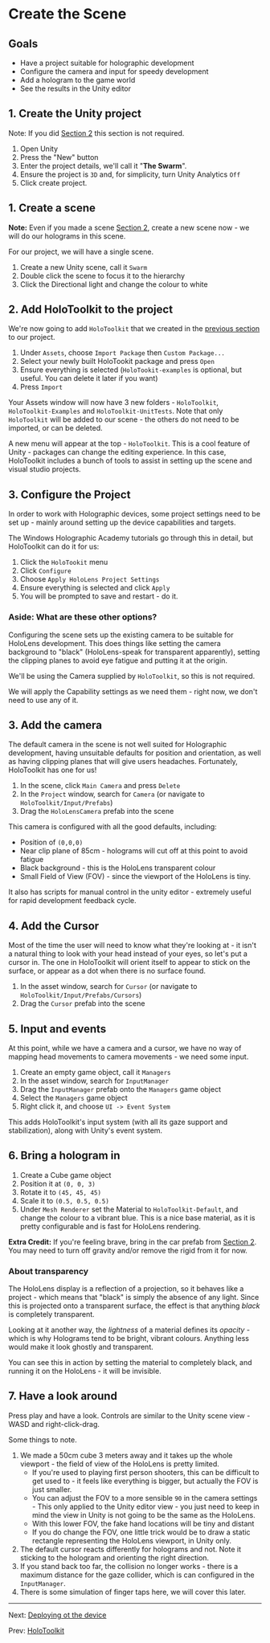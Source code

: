 # Create the Scene

## Goals

* Have a project suitable for holographic development
* Configure the camera and input for speedy development
* Add a hologram to the game world
* See the results in the Unity editor

## 1. Create the Unity project

Note: If you did [Section 2](2-unity-overview.md) this section is not required.

1. Open Unity
2. Press the "New" button
3. Enter the project details, we'll call it "**The Swarm**".
4. Ensure the project is `3D` and, for simplicity, turn Unity Analytics `Off`
5. Click create project.

## 1. Create a scene

**Note:** Even if you made a scene [Section 2](2-unity-overview.md), create a new scene now - we will do our holograms in this scene.

For our project, we will have a single scene.

1. Create a new Unity scene, call it `Swarm`
2. Double click the scene to focus it to the hierarchy
3. Click the Directional light and change the colour to white

## 2. Add HoloToolkit to the project

We're now going to add `HoloToolkit` that we created in the [previous section](3-holotoolkit.md) to our project.

1. Under `Assets`, choose `Import Package` then `Custom Package...`
2. Select your newly built HoloTookit package and press `Open`
3. Ensure everything is selected (`HoloTookit-examples` is optional, but useful. You can delete it later if you want)
4. Press `Import`

Your Assets window will now have 3 new folders - `HoloToolkit`, `HoloToolkit-Examples` and `HoloToolkit-UnitTests`.  Note that only `HoloToolkit` will be added to our scene - the others do not need to be imported, or can be deleted.

A new menu will appear at the top - `HoloToolkit`. This is a cool feature of Unity - packages can change the editing experience.  In this case, HoloToolkit includes a bunch of tools to assist in setting up the scene and visual studio projects.

## 3. Configure the Project

In order to work with Holographic devices, some project settings need to be set up - mainly around setting up the device capabilities and targets.

The Windows Holographic Academy tutorials go through this in detail, but HoloToolkit can do it for us:

1. Click the `HoloTookit` menu
2. Click `Configure`
3. Choose `Apply HoloLens Project Settings`
4. Ensure everything is selected and click `Apply`
5. You will be prompted to save and restart - do it.

### Aside: What are these other options?

Configuring the scene sets up the existing camera to be suitable for HoloLens development.  This does things like setting the camera background to "black" (HoloLens-speak for transparent apparently), setting the clipping planes to avoid eye fatigue and putting it at the origin.

We'll be using the Camera supplied by `HoloToolkit`, so this is not required.

We will apply the Capability settings as we need them - right now, we don't need to use any of it.

## 3. Add the camera

The default camera in the scene is not well suited for Holographic development, having unsuitable defaults for position and orientation, as well as having clipping planes that will give users headaches.  Fortunately, HoloToolkit has one for us!

1. In the scene, click `Main Camera` and press `Delete`
2. In the `Project` window, search for `Camera` (or navigate to `HoloToolkit/Input/Prefabs`)
3. Drag the `HoloLensCamera` prefab into the scene

This camera is configured with all the good defaults, including:

* Position of `(0,0,0)`
* Near clip plane of 85cm - holograms will cut off at this point to avoid fatigue
* Black background - this is the HoloLens transparent colour
* Small Field of View (FOV) - since the viewport of the HoloLens is tiny.

It also has scripts for manual control in the unity editor - extremely useful for rapid development feedback cycle.

## 4. Add the Cursor

Most of the time the user will need to know what they're looking at - it isn't a natural thing to look with your head instead of
your eyes, so let's put a cursor in. The one in HoloToolkit will orient itself to appear to stick on the surface, or appear as a dot
when there is no surface found. 

1. In the asset window, search for `Cursor` (or navigate to `HoloToolkit/Input/Prefabs/Cursors`)
2. Drag the `Cursor` prefab into the scene

## 5. Input and events

At this point, while we have a camera and a cursor, we have no way of mapping head movements to camera movements - we need some input.

1. Create an empty game object, call it `Managers` 
2. In the asset window, search for `InputManager`
3. Drag the `InputManager` prefab onto the `Managers` game object
4. Select the `Managers` game object
5. Right click it, and choose `UI -> Event System`

This adds HoloToolkit's input system (with all its gaze support and stabilization), along with Unity's event system.

## 6. Bring a hologram in

1. Create a Cube game object
2. Position it at `(0, 0, 3)`
3. Rotate it to `(45, 45, 45)`
4. Scale it to `(0.5, 0.5, 0.5)`
5. Under `Mesh Renderer` set the Material to `HoloToolkit-Default`, and change the colour to a vibrant blue.  This is a nice base material, as it is pretty configurable and is fast for HoloLens rendering.

**Extra Credit:** If you're feeling brave, bring in the car prefab from [Section 2](2-unity-overview.md). You may need to turn off gravity and/or remove the rigid from it for now.

### About transparency

The HoloLens display is a reflection of a projection, so it behaves like a project - which means that "black" is simply the absence of any light.  Since this is projected onto a transparent surface, the effect is that anything _black_ is completely transparent.

Looking at it another way, the _lightness_ of a material defines its _opacity_ - which is why Holograms tend to be bright, vibrant colours.  Anything less would make it look ghostly and transparent.

You can see this in action by setting the material to completely black, and running it on the HoloLens - it will be invisible.

## 7. Have a look around

Press play and have a look.  Controls are similar to the Unity scene view - WASD and right-click-drag.

Some things to note.

1. We made a 50cm cube 3 meters away and it takes up the whole viewport - the field of view of the HoloLens is pretty limited.    
    * If you're used to playing first person shooters, this can be difficult to get used to - it feels like everything is bigger, but actually the FOV is just smaller.
    * You can adjust the FOV to a more sensible `90` in the camera settings - This only applied to the Unity editor view - you just need to keep in mind the view in Unity is not going to be the same as the HoloLens.
    * With this lower FOV, the fake hand locations will be tiny and distant
    * If you do change the FOV, one little trick would be to draw a static rectangle representing the HoloLens viewport, in Unity only.
2. The default cursor reacts differently for holograms and not.  Note it sticking to the hologram and orienting the right direction.
3. If you stand back too far, the collision no longer works - there is a maximum distance for the gaze collider, which is can configured in the `InputManager`.
4. There is some simulation of finger taps here, we will cover this later.

---
Next: [Deploying ot the device](5-deployment.md)

Prev: [HoloToolkit](3-holotoolkit.md)
